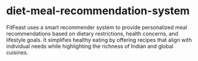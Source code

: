 # diet-meal-recommendation-system
FitFeast uses a smart recommender system to provide personalized meal recommendations based on dietary restrictions, health concerns, and lifestyle goals. It simplifies healthy eating by offering recipes that align with individual needs while highlighting the richness of Indian and global cuisines.
